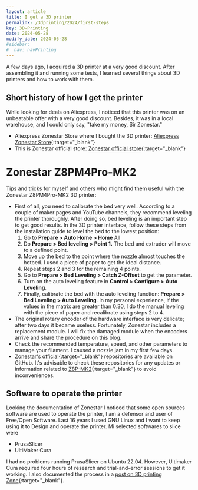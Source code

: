 ```yaml
---
layout: article
title: I get a 3D printer
permalink: /3dprinting/2024/first-steps
key: 3D-Printing   
date: 2024-05-28 
modify_date: 2024-05-28    
#sidebar:
#  nav: navPrinting   
---
```

A few days ago, I acquired a 3D printer at a very good discount. After assembling it and running some tests, I learned several things about 3D printers and how to work with them.

## Short history of how I get the printer

While looking for deals on Aliexpress, I noticed that this printer was on an unbeatable offer with a very good discount. Besides, it was in a local warehouse, and I could only say, "take my money, Sir Zonestar."   
 - Aliexpress Zonestar Store where I bought the 3D printer: [Aliexpress Zonestar Store](https://zonestar.aliexpress.com/store/1797783?spm=a2g0o.order_list.order_list_main.57.1e761802VmcYS5){:target="_blank"}   
 - This is Zonestar official store: [Zonestar official store](https://www.zonestar3dshop.com/products/zonestar-z8pm4-pro-4-extruder-4-in-1-out-color-mixing-hotend-large-size-fast-assembly-classic-aluminum-frame-3d-printer-diy-kit){:target="_blank"}   

# Zonestar Z8PM4Pro-MK2
Tips and tricks for myself and others who might find them useful with the Zonestar Z8PM4Pro-MK2 3D printer:
- First of all, you need to calibrate the bed very well. According to a couple of maker pages and YouTube channels, they recommend leveling the printer thoroughly. After doing so, bed leveling is an important step to get good results. In the 3D printer interface, follow these steps from the installation guide to level the bed to the lowest position:
   1. Go to **Prepare > Auto Home > Home** All  
   2. Do **Prepare > Bed leveling > Point 1.** The bed and extruder will move to a defined point.    
   3. Move up the bed to the point where the nozzle almost touches the hotbed. I used a piece of paper to get the ideal distance.
   4. Repeat steps 2 and 3 for the remaining 4 points.
   5. Go to **Prepare > Bed Leveling > Catch Z-Offset** to get the parameter.   
   6. Turn on the auto leveling feature in **Control > Configure > Auto Leveling**.
   7. Finally, calibrate the bed with the auto leveling function: **Prepare > Bed Leveling > Auto Leveling**.
In my personal experience, if the values in the matrix are greater than 0.30, I do the manual leveling with the piece of paper and recalibrate using steps 2 to 4.   
- The original rotary encoder of the hardware interface is very delicate; after two days it became useless. Fortunately, Zonestar includes a replacement module. I will fix the damaged module when the encoders arrive and share the procedure on this blog.   
- Check the recommended temperature, speed, and other parameters to manage your filament. I caused a nozzle jam in my first few days.   
- [Zonestar's official](https://github.com/ZONESTAR3D){:target="_blank"} repositories are available on GitHub. It's advisable to check these repositories for any updates or information related to [Z8P-MK2](https://github.com/ZONESTAR3D/Z8P/tree/main/Z8P-MK2){:target="_blank"} to avoid inconveniences.

## Software to operate the printer
 Looking the documentation of Zonestar I noticed that some open sources software are used to operate the printer, I am a defensor and user of Free/Open Software. Last 16 years I used GNU Linux and I want to keep using it to Design and operate the printer. Mi selected softwares to slice were 
 - PrusaSlicer
 - UltiMaker Cura

I had no problems running PrusaSlicer on Ubuntu 22.04. However, Ultimaker Cura required four hours of research and trial-and-error sessions to get it working. I also documented the process in a [post on 3D printing Zone](https://razielgdn.github.io/risingembeddedmx/3dprinting/runingCura){:target="_blank"}.